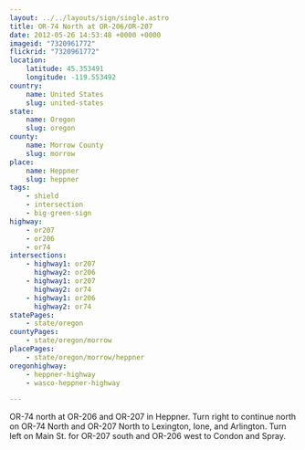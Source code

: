 ```yaml
---
layout: ../../layouts/sign/single.astro
title: OR-74 North at OR-206/OR-207
date: 2012-05-26 14:53:48 +0000 +0000
imageid: "7320961772"
flickrid: "7320961772"
location:
    latitude: 45.353491
    longitude: -119.553492
country:
    name: United States
    slug: united-states
state:
    name: Oregon
    slug: oregon
county:
    name: Morrow County
    slug: morrow
place:
    name: Heppner
    slug: heppner
tags:
    - shield
    - intersection
    - big-green-sign
highway:
    - or207
    - or206
    - or74
intersections:
    - highway1: or207
      highway2: or206
    - highway1: or207
      highway2: or74
    - highway1: or206
      highway2: or74
statePages:
    - state/oregon
countyPages:
    - state/oregon/morrow
placePages:
    - state/oregon/morrow/heppner
oregonhighway:
    - heppner-highway
    - wasco-heppner-highway

---
```

OR-74 north at OR-206 and OR-207 in Heppner.  Turn right to continue north on OR-74 North and OR-207 North to Lexington, Ione, and Arlington.  Turn left on Main St. for OR-207 south and OR-206 west to Condon and Spray.